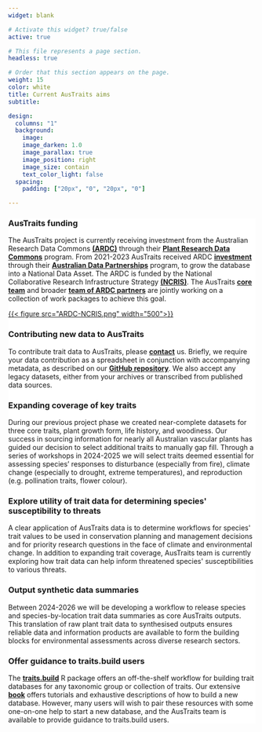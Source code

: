 ```yaml
---
widget: blank

# Activate this widget? true/false
active: true

# This file represents a page section.
headless: true

# Order that this section appears on the page.
weight: 15
color: white
title: Current AusTraits aims
subtitle:

design:
  columns: "1"
  background:
    image:
    image_darken: 1.0
    image_parallax: true
    image_position: right
    image_size: contain
    text_color_light: false
  spacing:
    padding: ["20px", "0", "20px", "0"]

---
```

<div style="background-color:white">

### AusTraits funding
The AusTraits project is currently receiving investment from the Australian Research Data Commons **[(ARDC)](https://ardc.edu.au)** through their **[Plant Research Data Commons](https://ardc.edu.au/planet-research-data-commons/)** program. From 2021-2023 AusTraits received ARDC **[investment](https://doi.org/10.47486/DP720)** through their **[Australian Data Partnerships](https://ardc.edu.au/program/australian-data-partnerships/)** program, to grow the database into a National Data Asset. The ARDC is funded by the National Collaborative Research Infrastructure Strategy **[(NCRIS)](https://www.education.gov.au/ncris)**. The AusTraits **[core team](#04_team)** and broader **[team of ARDC partners](team_subpage/)** are jointly working on a collection of work packages to achieve this goal.

[{{< figure src="ARDC-NCRIS.png" width="500">}}](https://ardc.edu.au)

### Contributing new data to AusTraits
To contribute trait data to AusTraits, please **[contact](#08_contact)** us. Briefly, we require your data contribution as a spreadsheet in conjunction with accompanying metadata, as described on our **[GitHub repository](https://github.com/traitecoevo/austraits.build#contributing-to-austraits)**.
We also accept any legacy datasets, either from your archives or transcribed from published data sources.

### Expanding coverage of key traits
During our previous project phase we created near-complete datasets for three core traits, plant growth form, life history, and woodiness. Our success in sourcing information for nearly all Australian vascular plants has guided our decision to select additional traits to manually gap fill. Through a series of workshops in 2024-2025 we will select traits deemed essential for assessing species’ responses to disturbance (especially from fire), climate change (especially to drought, extreme temperatures), and reproduction (e.g. pollination traits, flower colour).

### Explore utility of trait data for determining species' susceptibility to threats
A clear application of AusTraits data is to determine workflows for species' trait values to be used in conservation planning and management decisions and for priority research questions in the face of climate and environmental change. In addition to expanding trait coverage, AusTraits team is currently exploring how trait data can help inform threatened species' susceptibilities to various threats.

### Output synthetic data summaries
Between 2024-2026 we will be developing a workflow to release species and species-by-location trait data summaries as core AusTraits outputs. This translation of raw plant trait data to synthesised outputs ensures reliable data and information products are available to form the building blocks for environmental assessments across diverse research sectors.

### Offer guidance to traits.build users
The **[traits.build](https://github.com/traitecoevo/traits.build)** R package offers an off-the-shelf workflow for building trait databases for any taxonomic group or collection of traits. Our extensive **[book](https://traitecoevo.github.io/traits.build-book/)** offers tutorials and exhaustive descriptions of how to build a new database. However, many users will wish to pair these resources with some one-on-one help to start a new database, and the AusTraits team is available to provide guidance to traits.build users.

